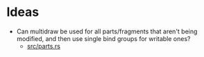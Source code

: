 # Ideas

- Can multidraw be used for all parts/fragments that aren't being modified, and then use single bind groups for writable ones?
    - [src/parts.rs](src/parts.rs)
